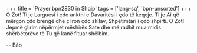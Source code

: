 +++
title = 'Prayer bpn2830 in Shqip'
tags = ['lang-sq', 'bpn-unsorted']
+++
O Zot! Ti je Larguesi i çdo ankthi e Davaritësi i çdo të keqeje. Ti je Ai që mërgon çdo brengë dhe çliron çdo skllav, Shpëtimtari i çdo shpirti. O Zot! Jepmë çlirim nëpërmjet mëshirës Sate dhe më radhit mua midis shërbëtorëve të Tu që kanë fituar shëlbim.

-- Báb
